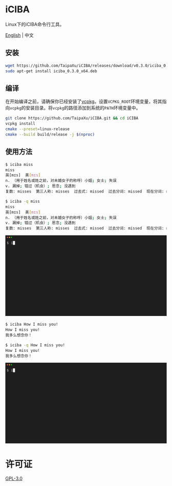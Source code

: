 # iCIBA

Linux下的iCIBA命令行工具。

[English](./README.md) | 中文

## 安装

```sh
wget https://github.com/TaipaXu/iCIBA/releases/download/v0.3.0/iciba_0.3.0_x64.deb
sudo apt-get install iciba_0.3.0_x64.deb
```

## 编译

在开始编译之前，请确保你已经安装了[vcpkg](https://github.com/microsoft/vcpkg)。设置`VCPKG_ROOT`环境变量，将其指向`vcpkg`的安装目录。将`vcpkg`的路径添加到系统的`PATH`环境变量中。

```sh
git clone https://github.com/TaipaXu/iCIBA.git && cd iCIBA
vcpkg install
cmake --preset=linux-release
cmake --build build/release -j $(nproc)
```

## 使用方法

```sh
$ iciba miss
miss
英[mɪs]  美[mɪs]
n. （用于姓名或姓之前，对未婚女子的称呼）小姐; 女士; 失误
v. 漏掉; 错过（机会）; 思念; 没遇到
复数: misses  第三人称: misses  过去式: missed  过去分词: missed  现在分词: missing
```

```sh
$ iciba -q miss
miss
英[mɪs]  美[mɪs]
n. （用于姓名或姓之前，对未婚女子的称呼）小姐; 女士; 失误
v. 漏掉; 错过（机会）; 思念; 没遇到
复数: misses  第三人称: misses  过去式: missed  过去分词: missed  现在分词: missing
```

![word](./word.gif)

```sh
$ iciba How I miss you!
How I miss you!
我多么想念你！
```

```sh
$ iciba -q How I miss you!
How I miss you!
我多么想念你！
```

![sentence](./sentence.gif)

# 许可证

[GPL-3.0](LICENSE)
